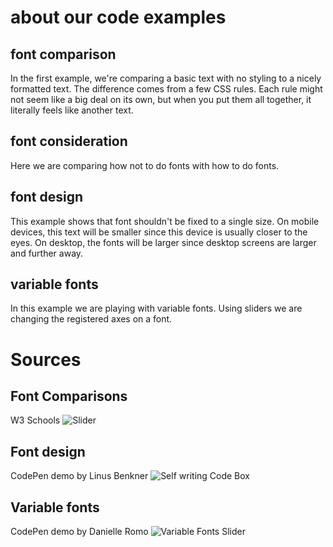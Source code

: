 # about our code examples

## font comparison
In the first example, we're comparing a basic text with no styling to a nicely formatted text.
The difference comes from a few CSS rules.
Each rule might not seem like a big deal on its own, but when you put them all together, it literally feels like another
text.

## font consideration
Here we are comparing how not to do fonts with how to do fonts.

## font design
This example shows that font shouldn't be fixed to a single size.
On mobile devices, this text will be smaller since this device is usually closer to the eyes.
On desktop, the fonts will be larger since desktop screens are larger and further away.

## variable fonts
In this example we are playing with variable fonts.
Using sliders we are changing the registered axes on a font.


# Sources

## Font Comparisons
W3 Schools
![Slider](https://www.w3schools.com/howto/howto_js_image_comparison.asp)

## Font design
CodePen demo by Linus Benkner
![Self writing Code Box](https://codepen.io/EinLinuus/pen/Vwyrxxo)

## Variable fonts
CodePen demo by Danielle Romo
![Variable Fonts Slider](https://codepen.io/dromo77/pen/gOOogBE)
